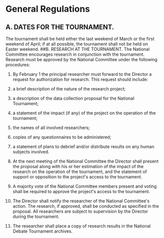 # General Regulations


## A. DATES FOR THE TOURNAMENT.  
The tournament shall be held either the last weekend of March or the first weekend of April; if at all possible, the tournament shall not be held on Easter weekend. 
 ##B. RESEARCH AT THE TOURNAMENT. 
 The National Committee encourages research in conjunction with the tournament. Research must be approved by the National Committee under the following procedures: 

1. By February 1 the principal researcher must forward to the Director a request for authorization for research. This request should include: 
  2. a brief description of the nature of the research project; 
  3. a description of the data collection proposal for the National Tournament;
  4. a statement of the impact (if any) of the project on the operation of the tournament; 
  5. the names of all involved researchers; 
  6. copies of any questionnaires to be administered; 
  7. a statement of plans to debrief and/or distribute results on any human subjects involved. 

2. At the next meeting of the National Committee the Director shall present the proposal along with his or her estimation of the impact of the research on the operation of the tournament, and the statement of support or opposition to the project's access to the tournament. 

3. A majority vote of the National Committee members present and voting shall be required to approve the project's access to the tournament. 

4. The Director shall notify the researcher of the National Committee's action. The research, if approved, shall be conducted as specified in the proposal. All researchers are subject to supervision by the Director during the tournament. 

5. The researcher shall place a copy of research results in the National Debate Tournament archives. 